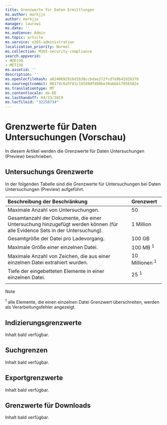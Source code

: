 ```yaml
---
title: Grenzwerte für Daten Ermittlungen
ms.author: markjjo
author: markjjo
manager: laurawi
ms.date: ''
ms.audience: Admin
ms.topic: article
ms.service: o365-administration
localization_priority: Normal
ms.collection: M365-security-compliance
search.appverid:
- MOE150
- MET150
ms.assetid: ''
description: ''
ms.openlocfilehash: a6240692916d1b38ccbdae272fcd7a9b4292b376
ms.sourcegitcommit: 0017dc6a5f81c165d9dfd88be39a6bb17856582e
ms.translationtype: MT
ms.contentlocale: de-DE
ms.lasthandoff: 04/23/2019
ms.locfileid: "32258734"
---
```

# <a name="data-investigations-preview-limits"></a>Grenzwerte für Daten Untersuchungen (Vorschau)

In diesem Artikel werden die Grenzwerte für Daten Untersuchungen (Preview) beschrieben.

## <a name="investigation-limits"></a>Untersuchungs Grenzwerte

In der folgenden Tabelle sind die Grenzwerte für Untersuchungen bei Daten Untersuchungen (Preview) aufgeführt. 
    
  |**Beschreibung der Beschränkung**|**Grenzwert**|
  |:-----|:-----|
  |Maximale Anzahl von Untersuchungen.  <br/> |50  <br/> |
  |Gesamtanzahl der Dokumente, die einer Untersuchung hinzugefügt werden können (für alle Evidence Sets in der Untersuchung).  <br/> |1 Million  <br/> |
  |Gesamtgröße der Datei pro Ladevorgang.  <br/> |100 GB  <br/> |
  |Maximale Größe einer einzelnen Datei.   <br/> |100 MB <sup>1</sup> <br/> |
  |Maximale Anzahl von Zeichen, die aus einer einzelnen Datei extrahiert wurden.  <br/> |10 Millionen <sup>1</sup> <br/> |
  |Tiefe der eingebetteten Elemente in einer einzelnen Datei.  <br/> |25 <sup>1</sup> <br/> |
|||
> [!NOTE]
><sup>1</sup> alle Elemente, die einen einzelnen Datei Grenzwert überschreiten, werden als Verarbeitungsfehler angezeigt.

## <a name="indexing-limits"></a>Indizierungsgrenzwerte

Inhalt bald verfügbar.

## <a name="search-limits"></a>Suchgrenzen

Inhalt bald verfügbar.

## <a name="export-limits"></a>Exportgrenzwerte

Inhalt bald verfügbar.

## <a name="download-limits"></a>Grenzwerte für Downloads

Inhalt bald verfügbar.


